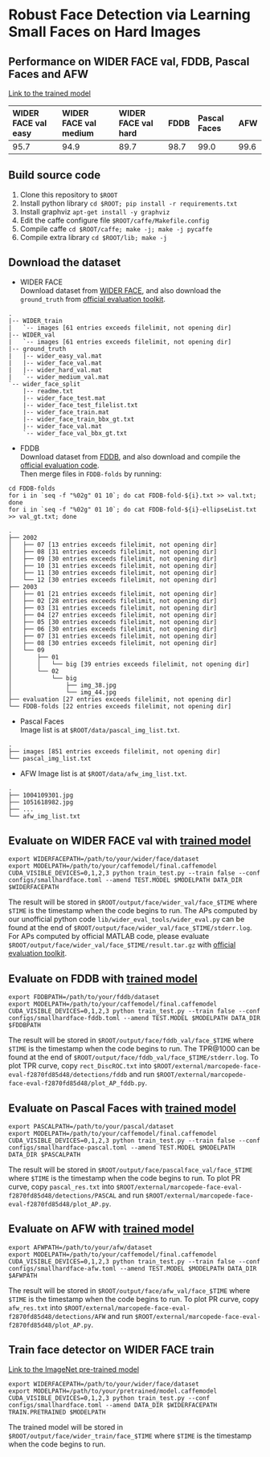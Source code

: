 # Robust Face Detection via Learning Small Faces on Hard Images
## Performance on WIDER FACE val, FDDB, Pascal Faces and AFW
[Link to the trained model](https://livejohnshopkins-my.sharepoint.com/:u:/g/personal/zzhang99_jh_edu/EV4rn_lxo45Lj5VYEwljqncBIhwbJns4zTJ_BHwjwPa05g?e=hR6QnT)  

| WIDER FACE val easy | WIDER FACE val medium | WIDER FACE val hard | FDDB | Pascal Faces | AFW |
|:-------|:-------|:-------|:-------|:-------|:-------|
| 95.7 | 94.9 | 89.7 | 98.7 | 99.0 | 99.6 |  

## Build source code
1. Clone this repository to `$ROOT`
1. Install python library `cd $ROOT; pip install -r requirements.txt`
1. Install graphviz `apt-get install -y graphviz`
1. Edit the caffe configure file `$ROOT/caffe/Makefile.config`
1. Compile caffe `cd $ROOT/caffe; make -j; make -j pycaffe`
1. Compile extra library `cd $ROOT/lib; make -j`

## Download the dataset
* WIDER FACE  
Download dataset from [WIDER FACE](http://mmlab.ie.cuhk.edu.hk/projects/WIDERFace/), and also download the `ground_truth` from [official evaluation toolkit](http://mmlab.ie.cuhk.edu.hk/projects/WIDERFace/support/eval_script/eval_tools.zip).
```
.
|-- WIDER_train
|   `-- images [61 entries exceeds filelimit, not opening dir]
|-- WIDER_val
|   `-- images [61 entries exceeds filelimit, not opening dir]
|-- ground_truth
|   |-- wider_easy_val.mat
|   |-- wider_face_val.mat
|   |-- wider_hard_val.mat
|   `-- wider_medium_val.mat
`-- wider_face_split
    |-- readme.txt
    |-- wider_face_test.mat
    |-- wider_face_test_filelist.txt
    |-- wider_face_train.mat
    |-- wider_face_train_bbx_gt.txt
    |-- wider_face_val.mat
    `-- wider_face_val_bbx_gt.txt
```
* FDDB  
Download dataset from [FDDB](http://vis-www.cs.umass.edu/fddb/), and also download and compile the [official evaluation code](http://vis-www.cs.umass.edu/fddb/evaluation.tgz).  
Then merge files in `FDDB-folds` by running:
```
cd FDDB-folds
for i in `seq -f "%02g" 01 10`; do cat FDDB-fold-${i}.txt >> val.txt; done
for i in `seq -f "%02g" 01 10`; do cat FDDB-fold-${i}-ellipseList.txt >> val_gt.txt; done
```
```
.
├── 2002
│   ├── 07 [13 entries exceeds filelimit, not opening dir]
│   ├── 08 [31 entries exceeds filelimit, not opening dir]
│   ├── 09 [30 entries exceeds filelimit, not opening dir]
│   ├── 10 [31 entries exceeds filelimit, not opening dir]
│   ├── 11 [30 entries exceeds filelimit, not opening dir]
│   └── 12 [30 entries exceeds filelimit, not opening dir]
├── 2003
│   ├── 01 [21 entries exceeds filelimit, not opening dir]
│   ├── 02 [28 entries exceeds filelimit, not opening dir]
│   ├── 03 [31 entries exceeds filelimit, not opening dir]
│   ├── 04 [27 entries exceeds filelimit, not opening dir]
│   ├── 05 [30 entries exceeds filelimit, not opening dir]
│   ├── 06 [30 entries exceeds filelimit, not opening dir]
│   ├── 07 [31 entries exceeds filelimit, not opening dir]
│   ├── 08 [30 entries exceeds filelimit, not opening dir]
│   └── 09
│       ├── 01
│       │   └── big [39 entries exceeds filelimit, not opening dir]
│       └── 02
│           └── big
│               ├── img_38.jpg
│               └── img_44.jpg
├── evaluation [27 entries exceeds filelimit, not opening dir]
└── FDDB-folds [22 entries exceeds filelimit, not opening dir]
```
* Pascal Faces  
Image list is at `$ROOT/data/pascal_img_list.txt`.
```
.
├── images [851 entries exceeds filelimit, not opening dir]
└── pascal_img_list.txt
```
* AFW
Image list is at `$ROOT/data/afw_img_list.txt`.
```
.
├── 1004109301.jpg
├── 1051618982.jpg
├── ...
└── afw_img_list.txt
```

## Evaluate on WIDER FACE val with [trained model](https://livejohnshopkins-my.sharepoint.com/:u:/g/personal/zzhang99_jh_edu/EV4rn_lxo45Lj5VYEwljqncBIhwbJns4zTJ_BHwjwPa05g?e=hR6QnT)
```
export WIDERFACEPATH=/path/to/your/wider/face/dataset
export MODELPATH=/path/to/your/caffemodel/final.caffemodel
CUDA_VISIBLE_DEVICES=0,1,2,3 python train_test.py --train false --conf configs/smallhardface.toml --amend TEST.MODEL $MODELPATH DATA_DIR $WIDERFACEPATH
```
The result will be stored in `$ROOT/output/face/wider_val/face_$TIME` where `$TIME` is the timestamp when the code begins to run. The APs computed by our unofficial python code `lib/wider_eval_tools/wider_eval.py` can be found at the end of `$ROOT/output/face/wider_val/face_$TIME/stderr.log`. For APs computed by official MATLAB code, please evaluate `$ROOT/output/face/wider_val/face_$TIME/result.tar.gz` with [official evaluation toolkit](http://mmlab.ie.cuhk.edu.hk/projects/WIDERFace/support/eval_script/eval_tools.zip).

## Evaluate on FDDB with [trained model](https://livejohnshopkins-my.sharepoint.com/:u:/g/personal/zzhang99_jh_edu/EV4rn_lxo45Lj5VYEwljqncBIhwbJns4zTJ_BHwjwPa05g?e=hR6QnT)
```
export FDDBPATH=/path/to/your/fddb/dataset
export MODELPATH=/path/to/your/caffemodel/final.caffemodel
CUDA_VISIBLE_DEVICES=0,1,2,3 python train_test.py --train false --conf configs/smallhardface-fddb.toml --amend TEST.MODEL $MODELPATH DATA_DIR $FDDBPATH
```
The result will be stored in `$ROOT/output/face/fddb_val/face_$TIME` where `$TIME` is the timestamp when the code begins to run. The TPR@1000 can be found at the end of `$ROOT/output/face/fddb_val/face_$TIME/stderr.log`. To plot TPR curve, copy `rect_DiscROC.txt` into `$ROOT/external/marcopede-face-eval-f2870fd85d48/detections/fddb` and run `$ROOT/external/marcopede-face-eval-f2870fd85d48/plot_AP_fddb.py`.

## Evaluate on Pascal Faces with [trained model](https://livejohnshopkins-my.sharepoint.com/:u:/g/personal/zzhang99_jh_edu/EV4rn_lxo45Lj5VYEwljqncBIhwbJns4zTJ_BHwjwPa05g?e=hR6QnT)
```
export PASCALPATH=/path/to/your/pascal/dataset
export MODELPATH=/path/to/your/caffemodel/final.caffemodel
CUDA_VISIBLE_DEVICES=0,1,2,3 python train_test.py --train false --conf configs/smallhardface-pascal.toml --amend TEST.MODEL $MODELPATH DATA_DIR $PASCALPATH
```
The result will be stored in `$ROOT/output/face/pascalface_val/face_$TIME` where `$TIME` is the timestamp when the code begins to run. To plot PR curve, copy `pascal_res.txt` into `$ROOT/external/marcopede-face-eval-f2870fd85d48/detections/PASCAL` and run `$ROOT/external/marcopede-face-eval-f2870fd85d48/plot_AP.py`.

## Evaluate on AFW with [trained model](https://livejohnshopkins-my.sharepoint.com/:u:/g/personal/zzhang99_jh_edu/EV4rn_lxo45Lj5VYEwljqncBIhwbJns4zTJ_BHwjwPa05g?e=hR6QnT)
```
export AFWPATH=/path/to/your/afw/dataset
export MODELPATH=/path/to/your/caffemodel/final.caffemodel
CUDA_VISIBLE_DEVICES=0,1,2,3 python train_test.py --train false --conf configs/smallhardface-afw.toml --amend TEST.MODEL $MODELPATH DATA_DIR $AFWPATH
```
The result will be stored in `$ROOT/output/face/afw_val/face_$TIME` where `$TIME` is the timestamp when the code begins to run. To plot PR curve, copy `afw_res.txt` into `$ROOT/external/marcopede-face-eval-f2870fd85d48/detections/AFW` and run `$ROOT/external/marcopede-face-eval-f2870fd85d48/plot_AP.py`.


## Train face detector on WIDER FACE train
[Link to the ImageNet pre-trained model](https://livejohnshopkins-my.sharepoint.com/:u:/g/personal/zzhang99_jh_edu/EQYSHRgDH-BEoAkrl6rlDgwBPd08W5CJTeKc6BVbjZ3D9g?e=RE9xXK)
```
export WIDERFACEPATH=/path/to/your/wider/face/dataset
export MODELPATH=/path/to/your/pretrained/model.caffemodel
CUDA_VISIBLE_DEVICES=0,1,2,3 python train_test.py --conf configs/smallhardface.toml --amend DATA_DIR $WIDERFACEPATH TRAIN.PRETRAINED $MODELPATH
```
The trained model will be stored in `$ROOT/output/face/wider_train/face_$TIME` where `$TIME` is the timestamp when the code begins to run.
